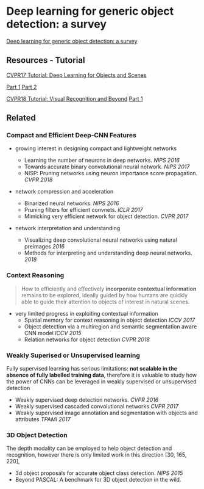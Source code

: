 # Deep learning for generic object detection: a survey

[Deep learning for generic object detection: a survey](https://arxiv.org/pdf/1809.02165v1.pdf)

## Resources - Tutorial
[CVPR17 Tutorial: Deep Learning for Objects and Scenes ](http://deeplearning.csail.mit.edu/)

[Part 1](https://www.youtube.com/watch?v=jHv37mKAhV4)
[Part 2](https://www.youtube.com/watch?v=pK6XAk95kUY)

[CVPR18 Tutorial: Visual Recognition and Beyond](http://cvpr2018.thecvf.com/program/tutorials)
[Part 1](https://www.youtube.com/watch?v=m60uJVIE4Ys)


## Related 

### Compact and Efficient Deep-CNN Features
* growing interest in designing compact and lightweight networks
	+ Learning the number of neurons in deep networks. *NIPS 2016*
	+ Towards accurate binary convolutional neural network. *NIPS 2017*
	+ NISP: Pruning networks using neuron importance score propagation. *CVPR 2018*

* network compression and acceleration
	+ Binarized neural networks. *NIPS 2016*
	+ Pruning filters for efficient convnets. *ICLR 2017*
	+ Mimicking very efficient network for object detection. *CVPR 2017*

* network interpretation and understanding
	+ Visualizing deep convolutional neural networks using natural preimages *2016*
	+ Methods for interpreting and understanding deep neural networks. *2018*


### Context Reasoning 
> How to efficiently and effectively **incorporate contextual information** remains to be explored, ideally guided by how humans are quickly able to guide their attention to objects of interest in natural scenes.

* very limited progress in exploiting contextual information
	+ Spatial memory for context reasoning in object detection *ICCV 2017*
	+ Object detection via a multiregion and semantic segmentation aware CNN model *ICCV 2015*
	+ Relation networks for object detection *CVPR 2018*



### Weakly Superised or Unsupervised learning
Fully supervised learning has serious limitations: **not scalable in the absence of fully labelled training data**, therefore it is valuable to study how the power of CNNs can be leveraged in weakly supervised or unsupervised detection

+ Weakly supervised deep detection networks. *CVPR 2016*
+ Weakly supervised cascaded convolutional networks *CVPR 2017*
+ Weakly supervised image annotation and segmentation with objects and attributes *TPAMI 2017*


### 3D Object Detection
The depth modality can be employed to help object detection and recognition, however there is only limited work in this direction [30, 165, 220], 

+ 3d object proposals for accurate object class detection. *NIPS 2015*
+ Beyond PASCAL: A benchmark for 3D object detection in the wild.




